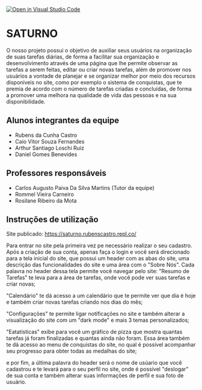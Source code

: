 [![Open in Visual Studio Code](https://classroom.github.com/assets/open-in-vscode-f059dc9a6f8d3a56e377f745f24479a46679e63a5d9fe6f495e02850cd0d8118.svg)](https://classroom.github.com/online_ide?assignment_repo_id=452387&assignment_repo_type=GroupAssignmentRepo)
# SATURNO

O nosso projeto possui o objetivo de auxiliar seus usuários na organização de suas tarefas diárias, de forma a facilitar sua organização e desenvolvimento através de uma página que lhe permite observar as tarefas a serem feitas, editar ou criar novas tarefas, além de promover nos usuários a vontade de planejar e se organizar melhor por meio dos recursos disponíveis no site, como por exemplo o sistema de conquistas, que te premia de acordo com o número de tarefas criadas e concluídas, de forma a promover uma melhora na qualidade de vida das pessoas e na sua disponibilidade.

## Alunos integrantes da equipe

* Rubens da Cunha Castro
* Caio Vitor Souza Fernandes
* Arthur Santiago Loschi Ruiz
* Daniel Gomes Benevides

## Professores responsáveis

* Carlos Augusto Paiva Da Silva Martins (Tutor da equipe)
* Rommel Vieira Carneiro
* Rosilane Ribeiro da Mota

## Instruções de utilização

Site publicado: https://saturno.rubenscastro.repl.co/

Para entrar no site pela primeira vez pe necessário realizar o seu cadastro. Após a criação de sua conta, apenas faça o login e você será direcionado para a tela inicial do site, que possui um header com as abas do site, uma descrição das funcionalidades do site e uma área com o "Sobre Nós". Cada palavra no header dessa tela permite você navegar pelo site: 
"Resumo de Tarefas" te leva para a área de tarefas, onde você pode ver suas tarefas e criar novas; 

"Calendário" te dá acesso a um calendário que te permite ver que dia é hoje e também criar novas tarefas criando nos dias do mês; 

"Configurações" te permite ligar notificações no site e também alterar a visualização do site com um "dark mode" e mais 3 temas personalizados; 

"Eatatísticas" exibe para você um gráfico de pizza que mostra quantas tarefas já foram finalizadas e quantas ainda não foram. Essa área também te dá acesso ao menu de conquistas do site, no qual é possível acompanhar seu progresso para obter todas as medalhas do site; 

e por fim, a última palavra do header será o nome de usúario que você cadastrou e te levará para o seu perfil no site, onde é possível "deslogar" de sua conta e também alterar suas informações de perfil e sua foto de usuário.
